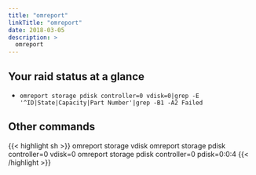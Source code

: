 ```yaml
---
title: "omreport"
linkTitle: "omreport"
date: 2018-03-05
description: >
  omreport
---
```


## Your raid status at a glance

- `omreport storage pdisk controller=0 vdisk=0|grep -E '^ID|State|Capacity|Part Number'|grep -B1 -A2 Failed`

## Other commands

{{< highlight sh >}}
omreport storage vdisk
omreport storage pdisk controller=0 vdisk=0
omreport storage pdisk controller=0 pdisk=0:0:4
{{< /highlight >}}


